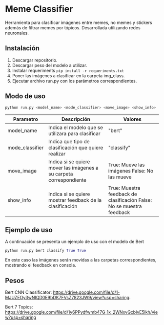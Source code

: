 # Meme Classifier

Herramienta para clasificar imágenes entre memes, no memes y stickers además de filtrar memes por tópicos. Desarrollada utilizando redes neuronales.

## Instalación

1. Descargar repositorio.
2. Descargar peso del modelo a utilizar.
3. Instalar requeriments  ```pip install -r requeriments.txt```
4. Poner las imágenes a clasificar en la carpeta img_class.
5. Ejecutar archivo run.py con los parámetros correspondientes.

## Modo de uso

```bash
python run.py <model_name> <mode_classifier> <move_image> <show_info>
```

| Parametro       | Descripción                                                         | Valores                                                               |
|-----------------|---------------------------------------------------------------------|-----------------------------------------------------------------------|
| model_name      | Indica el modelo que se utilizara para clasificar                   | "bert"                                                                |
| mode_classifier | Indica que tipo de clasificación que quiere realizar                | "classify"                                                            |
| move_image      | Indica si se quiere mover las imágenes a su carpeta correspondiente | True: Mueve las imágenes False: No las mueve                          |
| show_info       | Indica si se quiere mostrar feedback de la clasificación            | True: Muestra feedback de clasificación False: No se muestra feedback |


## Ejemplo de uso

A continuación se presenta un ejemplo de uso con el modelo de Bert

```Python
python run.py bert classify True True
```

En este caso las imágenes serán movidas a las carpetas correspondientes, mostrando el feedback en consola.

## Pesos

Bert CNN Classificator: https://drive.google.com/file/d/1-MJUZEOy3wNIQD0E9bDK7FVsZ7823JW9/view?usp=sharing.

Bert 7 Topics: https://drive.google.com/file/d/1y6PPydfwmb47G_1x_2WNxvGcblvE5lkh/view?usp=sharing

